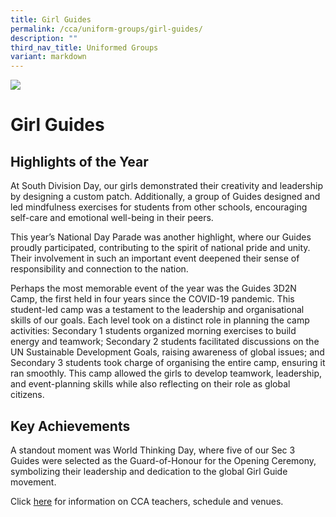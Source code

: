 ```yaml
---
title: Girl Guides
permalink: /cca/uniform-groups/girl-guides/
description: ""
third_nav_title: Uniformed Groups
variant: markdown
---
```

![](/images/CCA/girlguides.png)

Girl Guides
===========


**Highlights of the Year**
----------------------------------
At South Division Day, our girls demonstrated
their creativity and leadership by designing a
custom patch. Additionally, a group of Guides
designed and led mindfulness exercises for
students from other schools, encouraging
self-care and emotional well-being in their
peers. 

This year’s National Day Parade was another
highlight, where our Guides proudly
participated, contributing to the spirit of
national pride and unity. Their involvement
in such an important event deepened their
sense of responsibility and connection to the
nation.

Perhaps the most memorable event of the
year was the Guides 3D2N Camp, the first held in four years since the COVID-19 pandemic. This student-led camp was a testament to the leadership and organisational skills of our goals. Each level took on a distinct role in planning the camp activities: Secondary 1 students organized morning exercises to build energy and teamwork; Secondary 2 students facilitated discussions on the UN Sustainable Development Goals, raising awareness of global issues; and Secondary 3 students took charge of organising the entire camp, ensuring it ran smoothly. This camp allowed the girls to develop teamwork, leadership, and event-planning skills while also reflecting on their role as global citizens.



**Key Achievements**
----------

A standout moment was World Thinking Day,
where five of our Sec 3 Guides were selected
as the Guard-of-Honour for the Opening
Ceremony, symbolizing their leadership
and dedication to the global Girl Guide
movement.

Click [here](https://www.queenstownsec.moe.edu.sg/cca-scheduled-venues/) for information on CCA teachers, schedule and venues.